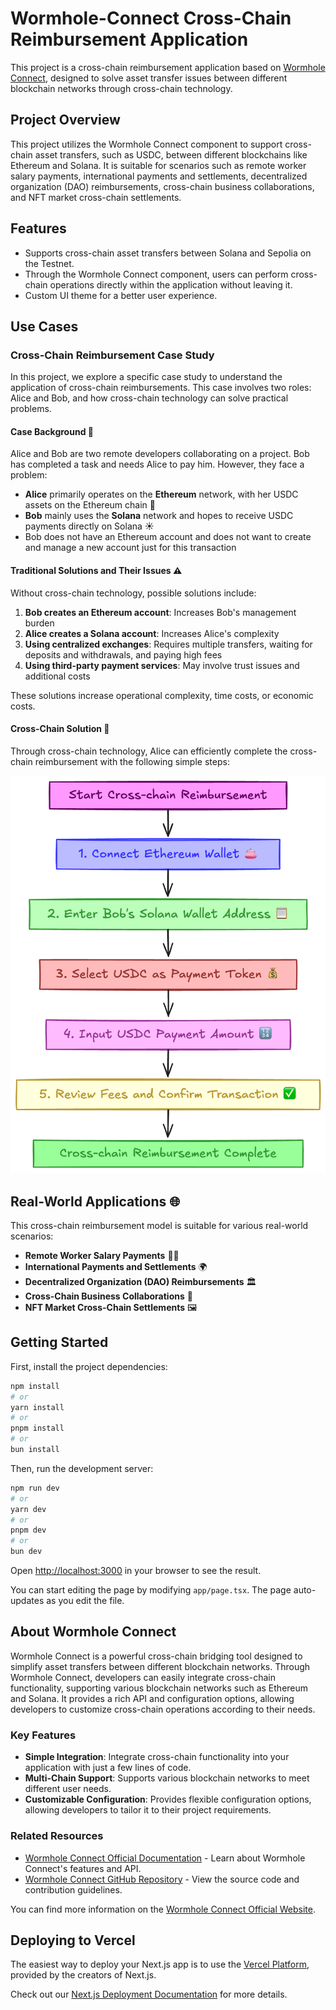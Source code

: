 # Wormhole-Connect Cross-Chain Reimbursement Application

This project is a cross-chain reimbursement application based on [Wormhole Connect](https://wormhole.com/products/connect), designed to solve asset transfer issues between different blockchain networks through cross-chain technology.

## Project Overview

This project utilizes the Wormhole Connect component to support cross-chain asset transfers, such as USDC, between different blockchains like Ethereum and Solana. It is suitable for scenarios such as remote worker salary payments, international payments and settlements, decentralized organization (DAO) reimbursements, cross-chain business collaborations, and NFT market cross-chain settlements.

## Features

- Supports cross-chain asset transfers between Solana and Sepolia on the Testnet.
- Through the Wormhole Connect component, users can perform cross-chain operations directly within the application without leaving it.
- Custom UI theme for a better user experience.

## Use Cases

### Cross-Chain Reimbursement Case Study

In this project, we explore a specific case study to understand the application of cross-chain reimbursements. This case involves two roles: Alice and Bob, and how cross-chain technology can solve practical problems.

#### Case Background 🏢

Alice and Bob are two remote developers collaborating on a project. Bob has completed a task and needs Alice to pay him. However, they face a problem:

- **Alice** primarily operates on the **Ethereum** network, with her USDC assets on the Ethereum chain 🔷
- **Bob** mainly uses the **Solana** network and hopes to receive USDC payments directly on Solana ☀️
- Bob does not have an Ethereum account and does not want to create and manage a new account just for this transaction

#### Traditional Solutions and Their Issues ⚠️

Without cross-chain technology, possible solutions include:

1. **Bob creates an Ethereum account**: Increases Bob's management burden
2. **Alice creates a Solana account**: Increases Alice's complexity
3. **Using centralized exchanges**: Requires multiple transfers, waiting for deposits and withdrawals, and paying high fees
4. **Using third-party payment services**: May involve trust issues and additional costs

These solutions increase operational complexity, time costs, or economic costs.

#### Cross-Chain Solution 📝

Through cross-chain technology, Alice can efficiently complete the cross-chain reimbursement with the following simple steps:

![Cross-Chain Reimbursement Flow](public/image.png)

## Real-World Applications 🌐

This cross-chain reimbursement model is suitable for various real-world scenarios:

- **Remote Worker Salary Payments** 👨‍💻
- **International Payments and Settlements** 🌍
- **Decentralized Organization (DAO) Reimbursements** 🏛️
- **Cross-Chain Business Collaborations** 🤝
- **NFT Market Cross-Chain Settlements** 🖼️

## Getting Started

First, install the project dependencies:

```bash
npm install
# or
yarn install
# or
pnpm install
# or
bun install
```

Then, run the development server:

```bash
npm run dev
# or
yarn dev
# or
pnpm dev
# or
bun dev
```

Open [http://localhost:3000](http://localhost:3000) in your browser to see the result.

You can start editing the page by modifying `app/page.tsx`. The page auto-updates as you edit the file.

## About Wormhole Connect

Wormhole Connect is a powerful cross-chain bridging tool designed to simplify asset transfers between different blockchain networks. Through Wormhole Connect, developers can easily integrate cross-chain functionality, supporting various blockchain networks such as Ethereum and Solana. It provides a rich API and configuration options, allowing developers to customize cross-chain operations according to their needs.

### Key Features

- **Simple Integration**: Integrate cross-chain functionality into your application with just a few lines of code.
- **Multi-Chain Support**: Supports various blockchain networks to meet different user needs.
- **Customizable Configuration**: Provides flexible configuration options, allowing developers to tailor it to their project requirements.

### Related Resources

- [Wormhole Connect Official Documentation](https://wormhole.com/products/connect) - Learn about Wormhole Connect's features and API.
- [Wormhole Connect GitHub Repository](https://github.com/wormhole-foundation/wormhole-connect) - View the source code and contribution guidelines.

You can find more information on the [Wormhole Connect Official Website](https://wormhole.com/products/connect).

## Deploying to Vercel

The easiest way to deploy your Next.js app is to use the [Vercel Platform](https://vercel.com/), provided by the creators of Next.js.

Check out our [Next.js Deployment Documentation](https://nextjs.org/docs/deployment) for more details.
